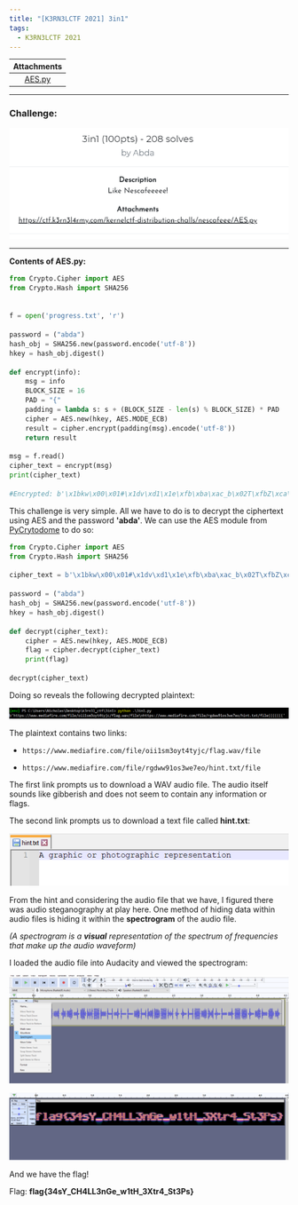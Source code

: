 ```yaml
---
title: "[K3RN3LCTF 2021] 3in1"
tags:
  - K3RN3LCTF 2021
---
```


| Attachments |
| :---------: |
|[AES.py](../assets/files/K3RN3LCTF2021_3in1/AES.py)|

---

### Challenge:

![screenshot1](../assets/images/K3RN3LCTF2021_3in1/screenshot1.png)

---

**Contents of AES.py:**

```python
from Crypto.Cipher import AES    
from Crypto.Hash import SHA256


f = open('progress.txt', 'r')

password = ("abda")    
hash_obj = SHA256.new(password.encode('utf-8'))    
hkey = hash_obj.digest()

def encrypt(info):
    msg = info
    BLOCK_SIZE = 16
    PAD = "{"
    padding = lambda s: s + (BLOCK_SIZE - len(s) % BLOCK_SIZE) * PAD
    cipher = AES.new(hkey, AES.MODE_ECB)
    result = cipher.encrypt(padding(msg).encode('utf-8'))
    return result  

msg = f.read()
cipher_text = encrypt(msg)
print(cipher_text)

#Encrypted: b'\x1bkw\x00\x01#\x1dv\xd1\x1e\xfb\xba\xac_b\x02T\xfbZ\xca\xac8Y\\8@4\xba;\xe1\x11$\x19\xe8\x89t\t\xc8\xfd\x93\xd8-\xba\xaa\xbe\xf1\xa0\xab\x18\xa0\x12$\x9f\xdb\x08~\x81O\xf0y\xe9\xef\xc41\x1a$\x1cN3\xe8F\\\xef\xc1G\xeb\xdb\xa1\x93*F\x1b|\x1c\xec\xa3\x04\xbf\x8a\xd9\x16\xbc;\xd2\xaav6pWX\xc1\xc0o\xab\xd5V^\x1d\x11\xe4}6\xa4\x1b\\G\xd4e\xc2mP\xdb\x9b\x9f\xb0Z\xf12'
```

This challenge is very simple. All we have to do is to decrypt the ciphertext using AES and the password **'abda'**. We can use the AES module from [PyCrytodome](https://pycryptodome.readthedocs.io/en/stable/index.html) to do so:

```python
from Crypto.Cipher import AES
from Crypto.Hash import SHA256

cipher_text = b'\x1bkw\x00\x01#\x1dv\xd1\x1e\xfb\xba\xac_b\x02T\xfbZ\xca\xac8Y\\8@4\xba;\xe1\x11$\x19\xe8\x89t\t\xc8\xfd\x93\xd8-\xba\xaa\xbe\xf1\xa0\xab\x18\xa0\x12$\x9f\xdb\x08~\x81O\xf0y\xe9\xef\xc41\x1a$\x1cN3\xe8F\\\xef\xc1G\xeb\xdb\xa1\x93*F\x1b|\x1c\xec\xa3\x04\xbf\x8a\xd9\x16\xbc;\xd2\xaav6pWX\xc1\xc0o\xab\xd5V^\x1d\x11\xe4}6\xa4\x1b\\G\xd4e\xc2mP\xdb\x9b\x9f\xb0Z\xf12'

password = ("abda")
hash_obj = SHA256.new(password.encode('utf-8'))    
hkey = hash_obj.digest()

def decrypt(cipher_text):
    cipher = AES.new(hkey, AES.MODE_ECB)
    flag = cipher.decrypt(cipher_text)
    print(flag)

decrypt(cipher_text)
```

Doing so reveals the following decrypted plaintext:

![screenshot2](../assets/images/K3RN3LCTF2021_3in1/screenshot2.png)

The plaintext contains two links:

* `https://www.mediafire.com/file/oii1sm3oyt4tyjc/flag.wav/file`

* `https://www.mediafire.com/file/rgdww91os3we7eo/hint.txt/file`


The first link prompts us to download a WAV audio file. The audio itself sounds like gibberish and does not seem to contain any information or flags.

The second link prompts us to download a text file called **hint.txt**:

![screenshot3](../assets/images/K3RN3LCTF2021_3in1/screenshot3.png)

From the hint and considering the audio file that we have, I figured there was audio steganography at play here. One method of hiding data within audio files is hiding it within the **spectrogram** of the audio file.

*(A spectrogram is a **visual** representation of the spectrum of frequencies that make up the audio waveform)*


I loaded the audio file into Audacity and viewed the spectrogram:

![screenshot4](../assets/images/K3RN3LCTF2021_3in1/screenshot4.png)

![screenshot5](../assets/images/K3RN3LCTF2021_3in1/screenshot5.png)

And we have the flag!

Flag: **flag{34sY_CH4LL3nGe_w1tH_3Xtr4_St3Ps}**

